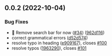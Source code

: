 ## 0.0.2 (2022-10-04)


### Bug Fixes

* :bug: Remove search bar for now ([#34](https://github.com/RahmaNiftaliyev/docs-1/issues/34)) ([962d116](https://github.com/RahmaNiftaliyev/docs-1/commit/962d1164a462976d63f94b66771f20196658871d))
* correct grammatical errors ([d52d574](https://github.com/RahmaNiftaliyev/docs-1/commit/d52d5740102b7ef8f30c7e0b7b584abb1b1b38db))
* resolve typo in heading  ([e909167](https://github.com/RahmaNiftaliyev/docs-1/commit/e9091676472102b25202ff45b5aaad170e45893a)), closes [#100](https://github.com/RahmaNiftaliyev/docs-1/issues/100)
* resolve typos  ([1963290](https://github.com/RahmaNiftaliyev/docs-1/commit/19632903cedd7cbc5e7d41e296167e1699ee2244)), closes [#101](https://github.com/RahmaNiftaliyev/docs-1/issues/101)



